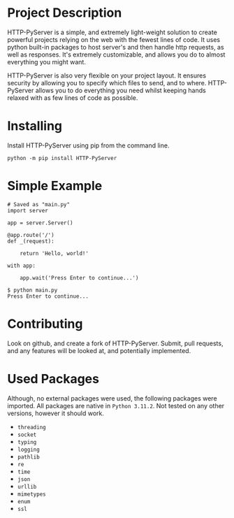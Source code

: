 # Project Description

HTTP-PyServer is a simple, and extremely light-weight solution to create powerful projects relying on the web with the fewest lines of code. It uses python built-in packages to host server's and then handle http requests, as well as responses. It's extremely customizable, and allows you do to almost everything you might want.

HTTP-PyServer is also very flexible on your project layout. It ensures security by allowing you to specify which files to send, and to where. HTTP-PyServer allows you to do everything you need whilst keeping hands relaxed with as few lines of code as possible.

# Installing

Install HTTP-PyServer using pip from the command line.

```
python -m pip install HTTP-PyServer
```

# Simple Example

```
# Saved as "main.py"
import server

app = server.Server()

@app.route('/')
def _(request):

    return 'Hello, world!'

with app:
    
    app.wait('Press Enter to continue...')
```

```
$ python main.py
Press Enter to continue...

```

# Contributing

Look on github, and create a fork of HTTP-PyServer. Submit, pull requests, and any features will be looked at, and potentially implemented.

# Used Packages

Although, no external packages were used, the following packages were imported. All packages are native in `Python 3.11.2`. Not tested on any other versions, however it should work.

- `threading`
- `socket`
- `typing`
- `logging`
- `pathlib`
- `re`
- `time`
- `json`
- `urllib`
- `mimetypes`
- `enum`
- `ssl`
